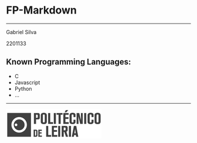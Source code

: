 # FP-Markdown
-----------------------------
Gabriel Silva

2201133
## Known Programming Languages:
* C
* Javascript
* Python
* ...
-----------------------------
![IPL](../logo_ipl_header.png)
